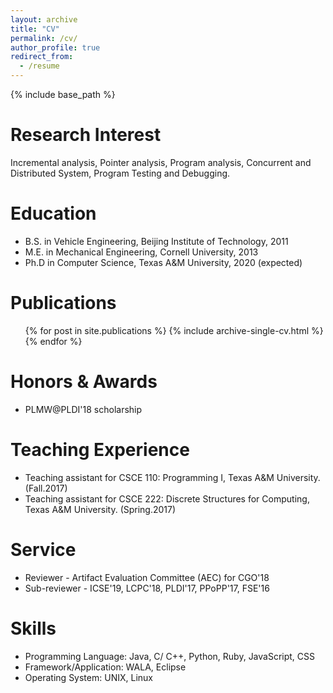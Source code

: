 ```yaml
---
layout: archive
title: "CV"
permalink: /cv/
author_profile: true
redirect_from:
  - /resume
---
```


{% include base_path %}

Research Interest
======
Incremental analysis, Pointer analysis, Program analysis, Concurrent and Distributed System, Program Testing and Debugging.

Education
======
* B.S. in Vehicle Engineering, Beijing Institute of Technology, 2011
* M.E. in Mechanical Engineering, Cornell University, 2013
* Ph.D in Computer Science, Texas A&M University, 2020 (expected)

Publications
======
  <ul>{% for post in site.publications %}
    {% include archive-single-cv.html %}
  {% endfor %}</ul>
  
Honors & Awards
======
* PLMW@PLDI'18 scholarship

Teaching Experience
======
* Teaching assistant for CSCE 110: Programming I, Texas A&M University. (Fall.2017)
* Teaching assistant for CSCE 222: Discrete Structures for Computing, Texas A&M University. (Spring.2017)

Service
======
* Reviewer - Artifact Evaluation Committee (AEC) for CGO'18
* Sub-reviewer - ICSE'19, LCPC'18, PLDI'17, PPoPP'17, FSE'16
  
Skills
======
* Programming Language: Java, C/ C++, Python, Ruby, JavaScript, CSS
* Framework/Application: WALA, Eclipse
* Operating System: UNIX, Linux
